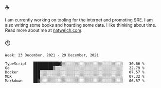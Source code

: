 ### ☕

I am currently working on tooling for the internet and promoting SRE. I am also writing some books and hoarding some data. I like thinking about time. Read more about me at [natwelch.com](https://natwelch.com).

### 🕒

<!--START_SECTION:waka-->
```text
Week: 23 December, 2021 - 29 December, 2021

TypeScript   ████████████▓░░░░░░░░░░░░░░░░░░░░░░░░░░░░   30.66 % 
Go           █████████▒░░░░░░░░░░░░░░░░░░░░░░░░░░░░░░░   22.79 % 
Docker       ███░░░░░░░░░░░░░░░░░░░░░░░░░░░░░░░░░░░░░░   07.57 % 
MDX          ███░░░░░░░░░░░░░░░░░░░░░░░░░░░░░░░░░░░░░░   07.32 % 
Markdown     ██▓░░░░░░░░░░░░░░░░░░░░░░░░░░░░░░░░░░░░░░   06.57 % 
```
<!--END_SECTION:waka-->
